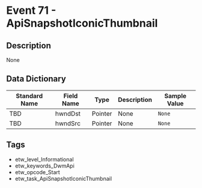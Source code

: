 # Event 71 - ApiSnapshotIconicThumbnail

## Description
None

## Data Dictionary
|Standard Name|Field Name|Type|Description|Sample Value|
|---|---|---|---|---|
|TBD|hwndDst|Pointer|None|`None`|
|TBD|hwndSrc|Pointer|None|`None`|

## Tags
* etw_level_Informational
* etw_keywords_DwmApi
* etw_opcode_Start
* etw_task_ApiSnapshotIconicThumbnail